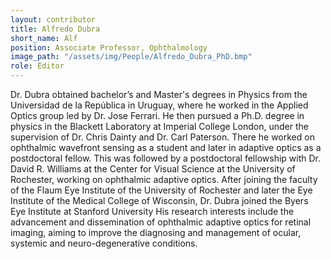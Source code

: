 ```yaml
---
layout: contributor
title: Alfredo Dubra
short_name: Alf
position: Associate Professor, Ophthalmology
image_path: "/assets/img/People/Alfredo_Dubra_PhD.bmp"
role: Editor
---
```

Dr. Dubra obtained bachelor’s and Master's degrees in Physics from the Universidad de la República in Uruguay, where he worked in the Applied Optics group led by Dr. Jose Ferrari. He then pursued a Ph.D. degree in physics in the Blackett Laboratory at Imperial College London, under the supervision of Dr. Chris Dainty and Dr. Carl Paterson. There he worked on ophthalmic wavefront sensing as a student and later in adaptive optics as a postdoctoral fellow. This was followed by a postdoctoral fellowship with Dr. David R. Williams at the Center for Visual Science at the University of Rochester, working on ophthalmic adaptive optics. After joining the faculty of the Flaum Eye Institute of the University of Rochester and later the Eye Institute of the Medical College of Wisconsin, Dr. Dubra joined the Byers Eye Institute at Stanford University His research interests include the advancement and dissemination of ophthalmic adaptive optics for retinal imaging, aiming to improve the diagnosing and management of ocular, systemic and neuro-degenerative conditions.